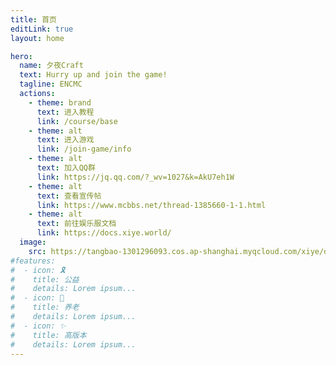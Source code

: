 ```yaml
---
title: 首页
editLink: true
layout: home

hero:
  name: 夕夜Craft
  text: Hurry up and join the game!
  tagline: ENCMC
  actions:
    - theme: brand
      text: 进入教程
      link: /course/base
    - theme: alt
      text: 进入游戏
      link: /join-game/info
    - theme: alt
      text: 加入QQ群
      link: https://jq.qq.com/?_wv=1027&k=AkU7eh1W
    - theme: alt
      text: 查看宣传帖
      link: https://www.mcbbs.net/thread-1385660-1-1.html
    - theme: alt
      text: 前往娱乐服文档
      link: https://docs.xiye.world/
  image:
    src: https://tangbao-1301296093.cos.ap-shanghai.myqcloud.com/xiye/docs/imag/docs/token.png
#features:
#  - icon: 🎗️
#    title: 公益
#    details: Lorem ipsum...
#  - icon: 🏑
#    title: 养老
#    details: Lorem ipsum...
#  - icon: ✨
#    title: 高版本
#    details: Lorem ipsum...
---
```


